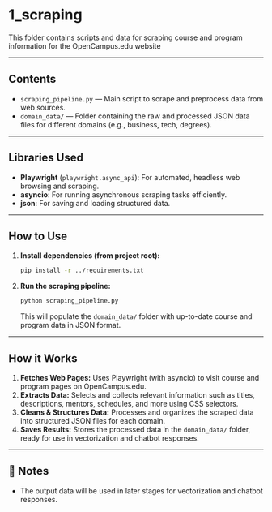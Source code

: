 # 1_scraping

This folder contains scripts and data for scraping course and program information for the OpenCampus.edu website

---

##  Contents

- `scraping_pipeline.py` — Main script to scrape and preprocess data from web sources.
- `domain_data/` — Folder containing the raw and processed JSON data files for different domains (e.g., business, tech, degrees).

---

##  Libraries Used

- **Playwright** (`playwright.async_api`): For automated, headless web browsing and scraping.
- **asyncio**: For running asynchronous scraping tasks efficiently.
- **json**: For saving and loading structured data.

---

## How to Use

1. **Install dependencies (from project root):**
   ```bash
   pip install -r ../requirements.txt
   ```
2. **Run the scraping pipeline:**
   ```bash
   python scraping_pipeline.py
   ```
   This will populate the `domain_data/` folder with up-to-date course and program data in JSON format.

---

##  How it Works

1. **Fetches Web Pages:** Uses Playwright (with asyncio) to visit course and program pages on OpenCampus.edu.
2. **Extracts Data:** Selects and collects relevant information such as titles, descriptions, mentors, schedules, and more using CSS selectors.
3. **Cleans & Structures Data:** Processes and organizes the scraped data into structured JSON files for each domain.
4. **Saves Results:** Stores the processed data in the `domain_data/` folder, ready for use in vectorization and chatbot responses.

---

## 📄 Notes
- The output data will be used in later stages for vectorization and chatbot responses. 